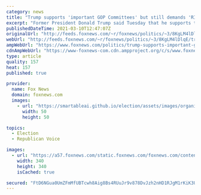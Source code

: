 ```yaml
---
category: news
title: "Trump supports 'important GOP Committees' but still demands 'RINOs and fools' not fundraise with his image"
excerpt: "Former President Donald Trump said Tuesday that he supports the Republican Party and its major fundraising organizations but still doubled down on his demand that \"RINOs and fools\" not use his name or likeness to raise campaign cash. "
publishedDateTime: 2021-03-10T12:47:07Z
originalUrl: "http://feeds.foxnews.com/~r/foxnews/politics/~3/8KgLM4lDlqE/trump-supports-important-gop-committees-but-still-demands-rinos-and-fools-not-fundraise-with-his-image"
webUrl: "http://feeds.foxnews.com/~r/foxnews/politics/~3/8KgLM4lDlqE/trump-supports-important-gop-committees-but-still-demands-rinos-and-fools-not-fundraise-with-his-image"
ampWebUrl: "https://www.foxnews.com/politics/trump-supports-important-gop-committees-but-still-demands-rinos-and-fools-not-fundraise-with-his-image.amp"
cdnAmpWebUrl: "https://www-foxnews-com.cdn.ampproject.org/c/s/www.foxnews.com/politics/trump-supports-important-gop-committees-but-still-demands-rinos-and-fools-not-fundraise-with-his-image.amp"
type: article
quality: 157
heat: 157
published: true

provider:
  name: Fox News
  domain: foxnews.com
  images:
    - url: "https://smartableai.github.io/election/assets/images/organizations/foxnews.com-50x50.jpg"
      width: 50
      height: 50

topics:
  - Election
  - Republican Voice

images:
  - url: "https://a57.foxnews.com/static.foxnews.com/foxnews.com/content/uploads/2020/01/340/340/Screen-Shot-2020-01-15-at-11.36.03-AM.png?ve=1&tl=1"
    width: 340
    height: 340
    isCached: true

secured: "FtD6NGua0UmZFmMfUBTcwh8Aig8Bs4RUuJr9v878DvJzh2nHD1RJgM1rKiK3UzX6CVrUKIaA1Y3q9iZpuQYaYf4mouSDfKMTIU8Rbiz1Xubk1K66lxKIA1BLx4srlQL97DvKk7JhjlxiM+ylmorhaNYb1fGCSMrQbH53AQ7b5fhMIFVu8/fz7GXz1Q1H2DVb2nCqg/q8axDTVcco9wAPEDeL8q3o57LLbB/6tr6MKZkVifr7MbfWc+uOUq/uFKrvK404CMz0QtBhveE/g9JTr4tQZziwgHJ5XoaBTeHmYRhsuJyp3dAnkmGRapiCm1E4bopW39Z4AT3CdCtgVSlvi7UPPtSDQd+AouG/CA14Fnw=;EaehiZnPz0c+KOp0JfVkJQ=="
---
```


